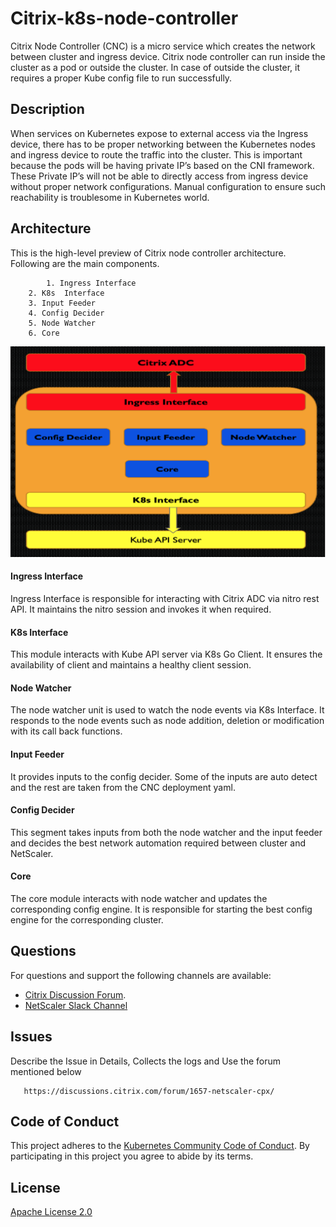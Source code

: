 # **Citrix-k8s-node-controller**
Citrix Node Controller (CNC) is a micro service which creates the network between cluster and ingress device.  Citrix node controller can run inside the cluster as a pod or outside the cluster. In case of outside the cluster, it requires a proper Kube config file to run successfully.

## **Description**
When services on Kubernetes expose to external access via the Ingress device, there has to be proper networking between the Kubernetes nodes and ingress device to route the traffic into the cluster.   This is important because the pods will be having private IP’s based on the CNI framework.  These Private IP’s will not be able to directly access from ingress device without proper network configurations. Manual configuration to ensure such reachability is troublesome in Kubernetes world.

## **Architecture**
This is the high-level preview of Citrix node controller architecture. Following are the main components.	
```
        1. Ingress Interface
	2. K8s  Interface
	3. Input Feeder
	4. Config Decider
	5. Node Watcher
	6. Core
```
![](./images/CitrixControllerArchitecture.png)
#### Ingress Interface
Ingress Interface is responsible for interacting with Citrix ADC via nitro rest API. It maintains the nitro session and invokes it when required. 
#### K8s Interface
This module interacts with Kube API server via K8s Go Client. It ensures the availability of client and maintains a healthy client session.
#### Node Watcher 
The node watcher unit is used to watch the node events via K8s Interface. It responds to the node events such as node addition, deletion or modification with its call back functions.
#### Input Feeder
It provides inputs to the config decider. Some of the inputs are auto detect and the rest are taken from the CNC deployment yaml. 
#### Config Decider
This segment takes inputs from both the node watcher and the input feeder and decides the best network automation required between cluster and NetScaler.

#### Core
The core module interacts with node watcher and updates the corresponding config engine.  It is responsible for starting the best config engine for the corresponding cluster.

## **Questions**
For questions and support the following channels are available:
* [Citrix Discussion Forum](https://discussions.citrix.com/forum/1657-netscaler-cpx/). 
* [NetScaler Slack Channel](https://citrixadccloudnative.slack.com/)

## **Issues**
Describe the Issue in Details, Collects the logs and  Use the forum mentioned below
```
   https://discussions.citrix.com/forum/1657-netscaler-cpx/
```

## **Code of Conduct**
This project adheres to the [Kubernetes Community Code of Conduct](https://github.com/kubernetes/community/blob/master/code-of-conduct.md). By participating in this project you agree to abide by its terms.

## **License**
[Apache License 2.0](./license/LICENSE)
